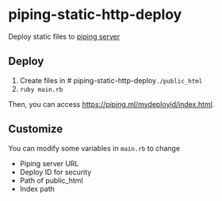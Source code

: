 # piping-static-http-deploy
Deploy static files to [piping server](https://github.com/nwtgck/piping-server)

## Deploy

1. Create files in # piping-static-http-deploy`./public_html`
2. `ruby main.rb`

Then, you can access https://piping.ml/mydeployid/index.html.


## Customize 

You can modify some variables in `main.rb` to change
* Piping server URL
* Deploy ID for security
* Path of public_html
* Index path
